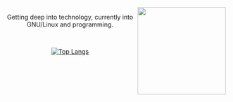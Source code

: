 <div style="float: right;">
  <img align="right" height="200px" src="https://i.pinimg.com/564x/21/04/8a/21048a2ce0969eb94509703043858a9f.jpg">    
</div>

<div align="center">
  
  Getting deep into technology, currently into GNU/Linux and programming.
  
  <br>
  
  [![Top Langs](https://github-readme-stats.vercel.app/api/top-langs/?username=brendasantana04&theme=bear)](https://github.com/anuraghazra/github-readme-stats)
  
</div>

